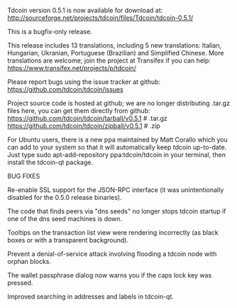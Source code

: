 Tdcoin version 0.5.1 is now available for download at:
http://sourceforge.net/projects/tdcoin/files/Tdcoin/tdcoin-0.5.1/

This is a bugfix-only release.

This release includes 13 translations, including 5 new translations:
Italian, Hungarian, Ukranian, Portuguese (Brazilian) and Simplified Chinese.
More translations are welcome; join the project at Transifex if you can help:
https://www.transifex.net/projects/p/tdcoin/

Please report bugs using the issue tracker at github:
https://github.com/tdcoin/tdcoin/issues

Project source code is hosted at github; we are no longer
distributing .tar.gz files here, you can get them
directly from github:
https://github.com/tdcoin/tdcoin/tarball/v0.5.1  # .tar.gz
https://github.com/tdcoin/tdcoin/zipball/v0.5.1  # .zip

For Ubuntu users, there is a new ppa maintained by Matt Corallo which
you can add to your system so that it will automatically keep
tdcoin up-to-date.  Just type
sudo apt-add-repository ppa:tdcoin/tdcoin
in your terminal, then install the tdcoin-qt package.


BUG FIXES

Re-enable SSL support for the JSON-RPC interface (it was unintentionally
disabled for the 0.5.0 release binaries).

The code that finds peers via "dns seeds" no longer stops tdcoin startup
if one of the dns seed machines is down.

Tooltips on the transaction list view were rendering incorrectly (as black boxes
or with a transparent background).

Prevent a denial-of-service attack involving flooding a tdcoin node with
orphan blocks.

The wallet passphrase dialog now warns you if the caps lock key was pressed.

Improved searching in addresses and labels in tdcoin-qt.
